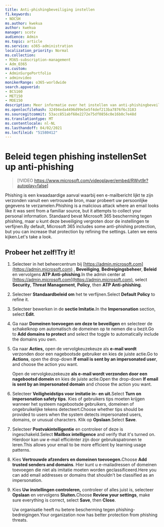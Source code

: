```yaml
---
title: Anti-phishingbeveiliging instellen
f1.keywords:
- NOCSH
ms.author: kwekua
author: kwekua
manager: scotv
audience: Admin
ms.topic: article
ms.service: o365-administration
localization_priority: Normal
ms.collection:
- M365-subscription-management
- Adm_O365
ms.custom:
- AdminSurgePortfolio
- adminvideo
monikerRange: o365-worldwide
search.appverid:
- BCS160
- MET150
- MOE150
description: Meer informatie over het instellen van anti-phishingbeveiliging.
ms.openlocfilehash: 32494eda4496d99e5e5f4def213ba7876f6c3183
ms.sourcegitcommit: 53acc851abf68e2272e75df0856c0e16b0c7e48d
ms.translationtype: MT
ms.contentlocale: nl-NL
ms.lasthandoff: 04/02/2021
ms.locfileid: "51580412"
---
```

# <a name="set-up-anti-phishing"></a><span data-ttu-id="50061-103">Beleid tegen phishing instellen</span><span class="sxs-lookup"><span data-stu-id="50061-103">Set up anti-phishing</span></span>

> [!VIDEO https://www.microsoft.com/videoplayer/embed/RWvt9r?autoplay=false]

<span data-ttu-id="50061-104">Phishing is een kwaadaardige aanval waarbij een e-mailbericht lijkt te zijn verzonden vanuit een vertrouwde bron, maar probeert uw persoonlijke gegevens te verzamelen.</span><span class="sxs-lookup"><span data-stu-id="50061-104">Phishing is a malicious attack where an email looks like it was sent from a familiar source, but it attempts to collect your personal information.</span></span> <span data-ttu-id="50061-105">Standaard bevat Microsoft 365 bescherming tegen phishing, maar u kunt deze beveiliging vergroten door de instellingen te verfijnen.</span><span class="sxs-lookup"><span data-stu-id="50061-105">By default, Microsoft 365 includes some anti-phishing protection, but you can increase that protection by refining the settings.</span></span> <span data-ttu-id="50061-106">Laten we eens kijken.</span><span class="sxs-lookup"><span data-stu-id="50061-106">Let's take a look.</span></span>

## <a name="try-it"></a><span data-ttu-id="50061-107">Probeer het zelf!</span><span class="sxs-lookup"><span data-stu-id="50061-107">Try it!</span></span>

1. <span data-ttu-id="50061-108">Selecteer in het beheercentrum bij [https://admin.microsoft.com](https://admin.microsoft.com) , **Beveiliging**, **Bedreigingsbeheer**, **Beleid** en vervolgens **ATP Anti-phishing**.</span><span class="sxs-lookup"><span data-stu-id="50061-108">In the admin center at [https://admin.microsoft.com](https://admin.microsoft.com), select **Security**, **Threat Management**, **Policy**, then **ATP Anti-phishing**.</span></span>
1. <span data-ttu-id="50061-109">Selecteer **Standaardbeleid om** het te verfijnen.</span><span class="sxs-lookup"><span data-stu-id="50061-109">Select **Default Policy** to refine it.</span></span>
1. <span data-ttu-id="50061-110">Selecteer bewerken in de  **sectie Imitatie.**</span><span class="sxs-lookup"><span data-stu-id="50061-110">In the **Impersonation** section, select **Edit**.</span></span>
1. <span data-ttu-id="50061-111">Ga naar **Domeinen toevoegen om deze te beveiligen** en selecteer de schakelknop om automatisch de domeinen op te nemen die u bezit.</span><span class="sxs-lookup"><span data-stu-id="50061-111">Go to **Add domains to protect** and select the toggle to automatically include the domains you own.</span></span>
1. <span data-ttu-id="50061-112">Ga naar **Acties,** open de vervolgkeuzekeuze als **e-mail wordt** verzonden door een nagebootsde gebruiker en kies de juiste actie.</span><span class="sxs-lookup"><span data-stu-id="50061-112">Go to **Actions**, open the drop-down **If email is sent by an impersonated user**, and choose the action you want.</span></span>

    <span data-ttu-id="50061-113">Open de vervolgkeuzekeuze **als e-mail wordt verzonden door een nagebootsd domein** en kies de juiste actie.</span><span class="sxs-lookup"><span data-stu-id="50061-113">Open the drop-down **If email is sent by an impersonated domain** and choose the action you want.</span></span>
1. <span data-ttu-id="50061-114">Selecteer **Veiligheidstips voor imitatie in- en uit.**</span><span class="sxs-lookup"><span data-stu-id="50061-114">Select **Turn on impersonation safety tips**.</span></span> <span data-ttu-id="50061-115">Kies of gebruikers tips moeten krijgen wanneer het systeem nagebootsde gebruikers, domeinen of ongebruikelijke tekens detecteert.</span><span class="sxs-lookup"><span data-stu-id="50061-115">Choose whether tips should be provided to users when the system detects impersonated users, domains, or unusual characters.</span></span> <span data-ttu-id="50061-116">Klik op **Opslaan**.</span><span class="sxs-lookup"><span data-stu-id="50061-116">Select **Save**.</span></span>
1. <span data-ttu-id="50061-117">Selecteer **Postvakintelligentie** en controleer of deze is ingeschakeld.</span><span class="sxs-lookup"><span data-stu-id="50061-117">Select **Mailbox intelligence** and verify that it's turned on.</span></span> <span data-ttu-id="50061-118">Hierdoor kan uw e-mail efficiënter zijn door gebruikspatronen te leren.</span><span class="sxs-lookup"><span data-stu-id="50061-118">This allows your email to be more efficient by learning usage patterns.</span></span>
1. <span data-ttu-id="50061-119">Kies **Vertrouwde afzenders en domeinen toevoegen.**</span><span class="sxs-lookup"><span data-stu-id="50061-119">Choose **Add trusted senders and domains**.</span></span> <span data-ttu-id="50061-120">Hier kunt u e-mailadressen of domeinen toevoegen die niet als imitatie moeten worden geclassificeerd.</span><span class="sxs-lookup"><span data-stu-id="50061-120">Here you can add email addresses or domains that shouldn't be classified as an impersonation.</span></span>
1. <span data-ttu-id="50061-121">Kies **Uw instellingen controleren,** controleer of alles juist is, selecteer **Opslaan** en vervolgens **Sluiten.**</span><span class="sxs-lookup"><span data-stu-id="50061-121">Choose **Review your settings**, make sure everything is correct, select **Save**, then **Close**.</span></span>

    <span data-ttu-id="50061-122">Uw organisatie heeft nu betere bescherming tegen phishing-bedreigingen.</span><span class="sxs-lookup"><span data-stu-id="50061-122">Your organization now has better protection from phishing threats.</span></span>
